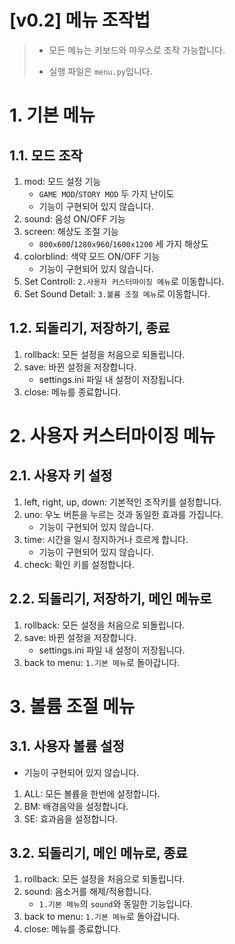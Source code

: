 [v0.2] 메뉴 조작법
======================
> - 모든 메뉴는 키보드와 마우스로 조작 가능합니다.
> 
> - 실행 파일은 ```menu.py```입니다.

# 1. 기본 메뉴
## 1.1. 모드 조작
1. mod: 모드 설정 기능
    - ```GAME MOD```/```STORY MOD``` 두 가지 난이도
    - 기능이 구현되어 있지 않습니다.
2. sound: 음성 ON/OFF 기능
3. screen: 해상도 조절 기능
   - ```800x600```/```1280x960```/```1600x1200``` 세 가지 해상도
4. colorblind: 색약 모드 ON/OFF 기능
    - 기능이 구현되어 있지 않습니다.
5. Set Controll: ```2.사용자 커스터마이징 메뉴```로 이동합니다.
6. Set Sound Detail: ```3.볼륨 조절 메뉴```로 이동합니다.

## 1.2. 되돌리기, 저장하기, 종료
1. rollback: 모든 설정을 처음으로 되돌립니다.
2. save: 바뀐 설정을 저장합니다.
    - settings.ini 파일 내 설정이 저장됩니다.
3. close: 메뉴를 종료합니다.

# 2. 사용자 커스터마이징 메뉴
## 2.1. 사용자 키 설정
1. left, right, up, down: 기본적인 조작키를 설정합니다.
2. uno: 우노 버튼을 누르는 것과 동일한 효과를 가집니다.
   - 기능이 구현되어 있지 않습니다.
3. time: 시간을 일시 정지하거나 흐르게 합니다.
   - 기능이 구현되어 있지 않습니다.
4. check: 확인 키를 설정합니다.

## 2.2. 되돌리기, 저장하기, 메인 메뉴로
1. rollback: 모든 설정을 처음으로 되돌립니다.
2. save: 바뀐 설정을 저장합니다.
    - settings.ini 파일 내 설정이 저장됩니다.
3. back to menu: ```1.기본 메뉴```로 돌아갑니다.

# 3. 볼륨 조절 메뉴
## 3.1. 사용자 볼륨 설정
   - 기능이 구현되어 있지 않습니다.
1. ALL: 모든 볼륨을 한번에 설정합니다.
2. BM: 배경음악을 설정합니다.
3. SE: 효과음을 설정합니다.

## 3.2. 되돌리기, 메인 메뉴로, 종료
1. rollback: 모든 설정을 처음으로 되돌립니다.
2. sound: 음소거를 해제/적용합니다.
   - ```1.기본 메뉴```의 ```sound```와 동일한 기능입니다.
3. back to menu: ```1.기본 메뉴```로 돌아갑니다.
4. close: 메뉴를 종료합니다.
